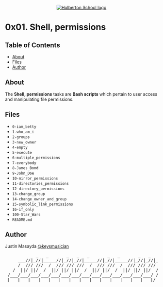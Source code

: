 <p align="center">
  <a href=#>
    <img src="https://user-images.githubusercontent.com/74752740/175812508-dc2482bf-bd5b-4c0a-b075-1bede95c488e.png" alt="Holberton School logo">
  </a>
</p>

# 0x01. Shell, permissions

## Table of Contents
* [About](#about)
* [Files](#files)
* [Author](#author)

## About
The **Shell, permissions** tasks are **Bash scripts** which pertain to user access and manipulating file permissions.

## Files
* `0-iam_betty`
* `1-who_am_i`
* `2-groups`
* `3-new_owner`
* `4-empty`
* `5-execute`
* `6-multiple_permissions`
* `7-everybody`
* `8-James_Bond`
* `9-John_Doe`
* `10-mirror_permissions`
* `11-directories_permissions`
* `12-directory_permissions`
* `13-change_group`
* `14-change_owner_and_group`
* `15-symbolic_link_permissions`
* `16-if_only`
* `100-Star_Wars`
* `README.md`

## Author
Justin Masayda [@keysmusician](https://github.com/keysmusician)
<pre align="center">
            _   _       _   _   _       _   _       _   _   _
     ___//|_//|_____//|_//|_//|_____//|_//|_____//|_//|_//|___
     /  /// ///  /  /// /// ///  /  /// ///  /  /// /// ///  / |
   /  ||/ ||/  /  ||/ ||/ ||/  /  ||/ ||/  /  ||/ ||/ ||/  / /
 /___/___/___/___/___/___/___/___/___/___/___/___/___/___/ /
|___|___|___|___|___|___|___|___|___|___|___|___|___|___|/
</pre>
<p><span style="font-family: 'Lucida Console'; line-height: 14px; font-size: 14px; display: inline-block;">&nbsp;</span></p>
